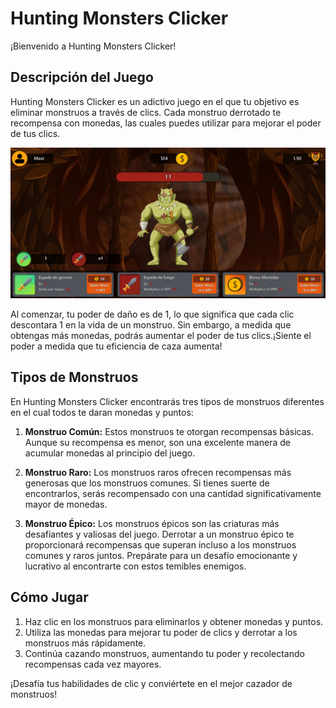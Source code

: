 # **Hunting Monsters Clicker**

¡Bienvenido a Hunting Monsters Clicker!

## **Descripción del Juego**
Hunting Monsters Clicker es un adictivo juego en el que tu objetivo es eliminar monstruos a través de clics. Cada monstruo derrotado te recompensa con monedas, las cuales puedes utilizar para mejorar el poder de tus clics.

<img src="./juego.png" alt="Logo de mi proyecto" width="auto" height="auto">

Al comenzar, tu poder de daño es de 1, lo que significa que cada clic descontara 1 en la vida de un monstruo. Sin embargo, a medida que obtengas más monedas, podrás aumentar el poder de tus clics.¡Siente el poder a medida que tu eficiencia de caza aumenta!

## **Tipos de Monstruos**
En Hunting Monsters Clicker encontrarás tres tipos de monstruos diferentes en el cual todos te daran monedas y puntos:

1. **Monstruo Común:** Estos monstruos te otorgan recompensas básicas. Aunque su recompensa es menor, son una excelente manera de acumular monedas al principio del juego.

2. **Monstruo Raro:** Los monstruos raros ofrecen recompensas más generosas que los monstruos comunes. Si tienes suerte de encontrarlos, serás recompensado con una cantidad significativamente mayor de monedas.

3. **Monstruo Épico:** Los monstruos épicos son las criaturas más desafiantes y valiosas del juego. Derrotar a un monstruo épico te proporcionará recompensas que superan incluso a los monstruos comunes y raros juntos. Prepárate para un desafío emocionante y lucrativo al encontrarte con estos temibles enemigos.

## **Cómo Jugar**
1. Haz clic en los monstruos para eliminarlos y obtener monedas y puntos.
2. Utiliza las monedas para mejorar tu poder de clics y derrotar a los monstruos más rápidamente.
3. Continúa cazando monstruos, aumentando tu poder y recolectando recompensas cada vez mayores.

¡Desafía tus habilidades de clic y conviértete en el mejor cazador de monstruos!
